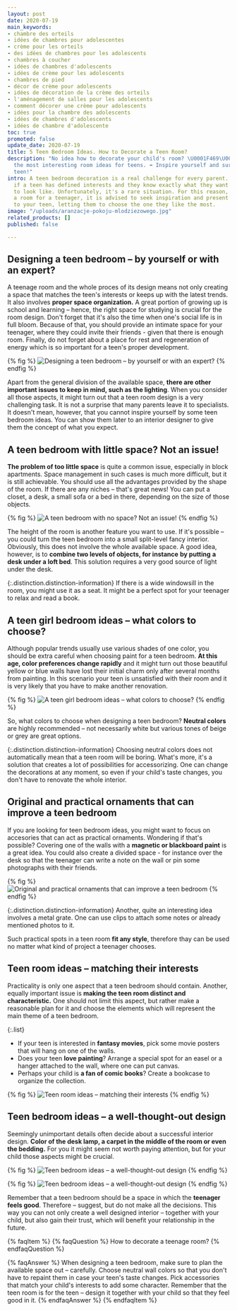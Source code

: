 ```yaml
---
layout: post
date: 2020-07-19
main_keywords:
- chambre des orteils
- idées de chambres pour adolescentes
- crème pour les orteils
- des idées de chambres pour les adolescents
- chambres à coucher
- idées de chambres d'adolescents
- idées de crème pour les adolescents
- chambres de pied
- décor de crème pour adolescents
- idées de décoration de la crème des orteils
- l'aménagement de salles pour les adolescents
- comment décorer une crème pour adolescents
- idées pour la chambre des adolescents
- idées de chambres d'adolescents
- idées de chambre d'adolescente
toc: true
promoted: false
update_date: 2020-07-19
title: 5 Teen Bedroom Ideas. How to Decorate a Teen Room?
description: "No idea how to decorate your child's room? \U0001F469‍\U0001F466 Learn
  the most interesting room ideas for teens. ➡️ Inspire yourself and surprise your
  teen!"
intro: A teen bedroom decoration is a real challenge for every parent. It's easier
  if a teen has defined interests and they know exactly what they want their sanctuary
  to look like. Unfortunately, it's a rare situation. For this reason, when designing
  a room for a teenager, it is advised to seek inspiration and present several ideas
  to your teen, letting them to choose the one they like the most.
image: "/uploads/aranzacje-pokoju-mlodziezowego.jpg"
related_products: []
published: false

---
```

## Designing a teen bedroom – by yourself or with an expert?

A teenage room and the whole proces of its design means not only creating a space that matches the teen's interests or keeps up with the latest trends. It also involves **proper space organization.** A great portion of growing up is school and learning – hence, the right space for studying is crucial for the room design. Don't forget that it's also the time when one's social life is in full bloom. Because of that, you should provide an intimate space for your teenager, where they could invite their friends - given that there is enough room. Finally, do not forget about a place for rest and regeneration of energy which is so important for a teen's proper development.

{% fig %}
![Designing a teen bedroom – by yourself or with an expert?](/uploads/pokoj-mlodziezowy-nastolatki.jpg "Designing a teen bedroom – by yourself or with an expert?")
{% endfig %}

Apart from the general division of the available space, **there are other important issues to keep in mind, such as the lighting**. When you consider all those aspects, it might turn out that a teen room design is a very challenging task. It is not a surprise that many parents leave it to specialists. It doesn't mean, however, that you cannot inspire yourself by some teen bedroom ideas. You can show them later to an interior designer to give them the concept of what you expect.

## A teen bedroom with little space? Not an issue!

**The problem of too little space** is quite a common issue, especially in block apartments. Space management in such cases is much more difficult, but it is still achievable. You should use all the advantages provided by the shape of the room. If there are any niches – that's great news! You can put a closet, a desk, a small sofa or a bed in there, depending on the size of those objects.

{% fig %}
![A teen bedroom with no space? Not an issue!](/uploads/pokoj-dla-nastolatki.jpg "A teen bedroom with no space? Not an issue!")
{% endfig %}

The height of the room is another feature you want to use. If it's possible – you could turn the teen bedroom into a small split-level fancy interior. Obviously, this does not involve the whole available space. A good idea, however, is to **combine two levels of objects, for instance** **by putting** **a desk under a loft bed**. This solution requires a very good source of light under the desk.

{:.distinction.distinction-information}
If there is a wide windowsill in the room, you might use it as a seat. It might be a perfect spot for your teenager to relax and read a book.

## A teen girl bedroom ideas – what colors to choose?

Although popular trends usually use various shades of one color, you should be extra careful when choosing paint for a teen bedroom. **At this age, color preferences change rapidly** and it might turn out those beautiful yellow or blue walls have lost their initial charm only after several months from painting. In this scenario your teen is unsatisfied with their room and it is very likely that you have to make another renovation.

{% fig %}
![A teen girl bedroom ideas – what colors to choose?](/uploads/pokoj-dla-nastolatki-mlodziezowy.jpg "A teen girl bedroom ideas – what colors to choose?")
{% endfig %}

So, what colors to choose when designing a teen bedroom? **Neutral colors** are highly recommended – not necessarily white but various tones of beige or grey are great options.

{:.distinction.distinction-information}
Choosing neutral colors does not automatically mean that a teen room will be boring. What's more, it's a solution that creates a lot of possibilities for accessorizing. One can change the decorations at any moment, so even if your child's taste changes, you don't have to renovate the whole interior.

## Original and practical ornaments that can improve a teen bedroom

If you are looking for teen bedroom ideas, you might want to focus on accesories that can act as practical ornaments. Wondering if that's possible? Covering one of the walls with a **magnetic or blackboard paint** is a great idea. You could also create a divided space - for instance over the desk so that the teenager can write a note on the wall or pin some photographs with their friends.

{% fig %}
![Original and practical ornaments that can improve a teen bedroom](/uploads/pokoj-nastolatka.jpg "Original and practical ornaments that can improve a teen bedroom")
{% endfig %}

{:.distinction.distinction-information}
Another, quite an interesting idea involves a metal grate. One can use clips to attach some notes or already mentioned photos to it.

Such practical spots in a teen room **fit any style**, therefore thay can be used no matter what kind of project a teenager chooses.

## Teen room ideas – matching their interests

Practicality is only one aspect that a teen bedroom should contain. Another, equally important issue is **making the teen room distinct and characteristic.** One should not limit this aspect, but rather make a reasonable plan for it and choose the elements which will represent the main theme of a teen bedroom.

{:.list}
* If your teen is interested in **fantasy movies**, pick some movie posters that will hang on one of the walls.
* Does your teen **love painting**? Arrange a special spot for an easel or a hanger attached to the wall, where one can put canvas.
* Perhaps your child is **a fan of comic books**? Create a bookcase to organize the collection.

{% fig %}
![Teen room ideas – matching their interests](/uploads/pokoj-dla-dziecka.jpg "Teen room ideas – matching their interests")
{% endfig %}

## Teen bedroom ideas – a well-thought-out design

Seemingly unimportant details often decide about a successful interior design. **Color of the desk lamp, a carpet in the middle of the room or even the bedding.** For you it might seem not worth paying attention, but for your child those aspects might be crucial.

{% fig %}
![Teen bedroom ideas – a well-thought-out design](/uploads/projekt-pokoju-mlodziezowego.jpg "Teen bedroom ideas – a well-thought-out design")
{% endfig %}

{% fig %}
![Teen bedroom ideas – a well-thought-out design](/uploads/pokoj-nastolatki.jpg "Teen bedroom ideas – a well-thought-out design")
{% endfig %}

Remember that a teen bedroom should be a space in which the **teenager feels good**. Therefore – suggest, but do not make all the decisions. This way you can not only create a well designed interior – together with your child, but also gain their trust, which will benefit your relationship in the future.

{% faqItem %}
{% faqQuestion %}
How to decorate a teenage room?
{% endfaqQuestion %}

{% faqAnswer %}
When designing a teen bedroom, make sure to plan the available space out – carefully. Choose neutral wall colors so that you don't have to repaint them in case your teen's taste changes. Pick accessories that match your child's interests to add some character. Remember that the teen room is for the teen – design it together with your child so that they feel good in it.
{% endfaqAnswer %}
{% endfaqItem %}